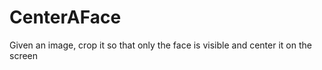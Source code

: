 CenterAFace
===========

Given an image, crop it so that only the face is visible and center it on the screen
